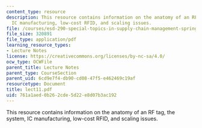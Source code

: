 ```yaml
---
content_type: resource
description: This resource contains information on the anatomy of an RF tag, the system,
  IC manufacturing, low-cost RFID, and scaling issues.
file: /courses/esd-290-special-topics-in-supply-chain-management-spring-2005/761a1aed0b262cde5d22e8d07b3ac192_lect11.pdf
file_size: 320891
file_type: application/pdf
learning_resource_types:
- Lecture Notes
license: https://creativecommons.org/licenses/by-nc-sa/4.0/
ocw_type: OCWFile
parent_title: Lecture Notes
parent_type: CourseSection
parent_uid: 6cd9e7f4-db90-cd08-47f5-e462469c19af
resourcetype: Document
title: lect11.pdf
uid: 761a1aed-0b26-2cde-5d22-e8d07b3ac192
---
```

This resource contains information on the anatomy of an RF tag, the system, IC manufacturing, low-cost RFID, and scaling issues.